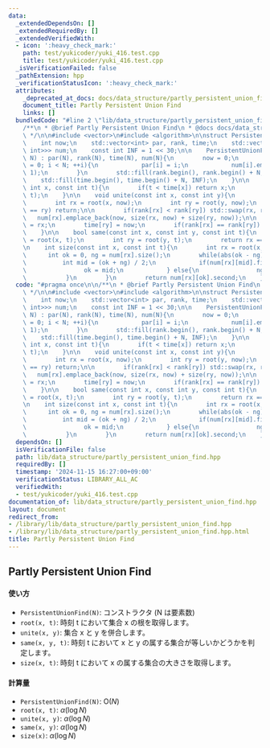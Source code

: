 ```yaml
---
data:
  _extendedDependsOn: []
  _extendedRequiredBy: []
  _extendedVerifiedWith:
  - icon: ':heavy_check_mark:'
    path: test/yukicoder/yuki_416.test.cpp
    title: test/yukicoder/yuki_416.test.cpp
  _isVerificationFailed: false
  _pathExtension: hpp
  _verificationStatusIcon: ':heavy_check_mark:'
  attributes:
    _deprecated_at_docs: docs/data_structure/partly_persistent_union_find.md
    document_title: Partly Persistent Union Find
    links: []
  bundledCode: "#line 2 \"lib/data_structure/partly_persistent_union_find.hpp\"\n\n\
    /**\n * @brief Partly Persistent Union Find\n * @docs docs/data_structure/partly_persistent_union_find.md\n\
    \ */\n\n#include <vector>\n#include <algorithm>\n\nstruct PersistentUnionFind{\n\
    \    int now;\n    std::vector<int> par, rank, time;\n    std::vector<std::vector<std::pair<int,\
    \ int>>> num;\n    const int INF = 1 << 30;\n\n    PersistentUnionFind(const int\
    \ N) : par(N), rank(N), time(N), num(N){\n        now = 0;\n        for(int i\
    \ = 0; i < N; ++i){\n            par[i] = i;\n            num[i].emplace_back(0,\
    \ 1);\n        }\n        std::fill(rank.begin(), rank.begin() + N, 0);\n    \
    \    std::fill(time.begin(), time.begin() + N, INF);\n    }\n\n    int root(const\
    \ int x, const int t){\n        if(t < time[x]) return x;\n        return root(par[x],\
    \ t);\n    }\n\n    void unite(const int x, const int y){\n        ++now;\n\n\
    \        int rx = root(x, now);\n        int ry = root(y, now);\n        if(rx\
    \ == ry) return;\n\n        if(rank[rx] < rank[ry]) std::swap(rx, ry);\n     \
    \   num[rx].emplace_back(now, size(rx, now) + size(ry, now));\n\n        par[ry]\
    \ = rx;\n        time[ry] = now;\n        if(rank[rx] == rank[ry]) ++rank[rx];\n\
    \    }\n\n    bool same(const int x, const int y, const int t){\n        int rx\
    \ = root(x, t);\n        int ry = root(y, t);\n        return rx == ry;\n    }\n\
    \n    int size(const int x, const int t){\n        int rx = root(x, t);\n\n  \
    \      int ok = 0, ng = num[rx].size();\n        while(abs(ok - ng) > 1){\n  \
    \          int mid = (ok + ng) / 2;\n            if(num[rx][mid].first <= t){\n\
    \                ok = mid;\n            } else{\n                ng = mid;\n \
    \           }\n        }\n        return num[rx][ok].second;\n    }\n};\n"
  code: "#pragma once\n\n/**\n * @brief Partly Persistent Union Find\n * @docs docs/data_structure/partly_persistent_union_find.md\n\
    \ */\n\n#include <vector>\n#include <algorithm>\n\nstruct PersistentUnionFind{\n\
    \    int now;\n    std::vector<int> par, rank, time;\n    std::vector<std::vector<std::pair<int,\
    \ int>>> num;\n    const int INF = 1 << 30;\n\n    PersistentUnionFind(const int\
    \ N) : par(N), rank(N), time(N), num(N){\n        now = 0;\n        for(int i\
    \ = 0; i < N; ++i){\n            par[i] = i;\n            num[i].emplace_back(0,\
    \ 1);\n        }\n        std::fill(rank.begin(), rank.begin() + N, 0);\n    \
    \    std::fill(time.begin(), time.begin() + N, INF);\n    }\n\n    int root(const\
    \ int x, const int t){\n        if(t < time[x]) return x;\n        return root(par[x],\
    \ t);\n    }\n\n    void unite(const int x, const int y){\n        ++now;\n\n\
    \        int rx = root(x, now);\n        int ry = root(y, now);\n        if(rx\
    \ == ry) return;\n\n        if(rank[rx] < rank[ry]) std::swap(rx, ry);\n     \
    \   num[rx].emplace_back(now, size(rx, now) + size(ry, now));\n\n        par[ry]\
    \ = rx;\n        time[ry] = now;\n        if(rank[rx] == rank[ry]) ++rank[rx];\n\
    \    }\n\n    bool same(const int x, const int y, const int t){\n        int rx\
    \ = root(x, t);\n        int ry = root(y, t);\n        return rx == ry;\n    }\n\
    \n    int size(const int x, const int t){\n        int rx = root(x, t);\n\n  \
    \      int ok = 0, ng = num[rx].size();\n        while(abs(ok - ng) > 1){\n  \
    \          int mid = (ok + ng) / 2;\n            if(num[rx][mid].first <= t){\n\
    \                ok = mid;\n            } else{\n                ng = mid;\n \
    \           }\n        }\n        return num[rx][ok].second;\n    }\n};\n"
  dependsOn: []
  isVerificationFile: false
  path: lib/data_structure/partly_persistent_union_find.hpp
  requiredBy: []
  timestamp: '2024-11-15 16:27:00+09:00'
  verificationStatus: LIBRARY_ALL_AC
  verifiedWith:
  - test/yukicoder/yuki_416.test.cpp
documentation_of: lib/data_structure/partly_persistent_union_find.hpp
layout: document
redirect_from:
- /library/lib/data_structure/partly_persistent_union_find.hpp
- /library/lib/data_structure/partly_persistent_union_find.hpp.html
title: Partly Persistent Union Find
---
```

## Partly Persistent Union Find

#### 使い方

- `PersistentUnionFind(N)`: コンストラクタ (N は要素数)
- `root(x, t)`: 時刻 t において集合 x の根を取得します。
- `unite(x, y)`: 集合 x と y を併合します。
- `same(x, y, t)`: 時刻 t において x と y の属する集合が等しいかどうかを判定します。
- `size(x, t)`:  時刻 t において x の属する集合の大きさを取得します。

#### 計算量

- `PersistentUnionFind(N)`: $\mathrm{O}(N)$
- `root(x, t)`: $\alpha(\log N)$
- `unite(x, y)`: $\alpha(\log N)$
- `same(x, y)`: $\alpha(\log N)$
- `size(x)`: $\alpha(\log N)$

